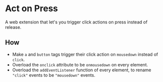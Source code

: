 # Act on Press

A web extension that let's you trigger click actions on press instead of release.

## How

- Make `a` and `button` tags trigger their click action on `mousedown` instead of `click`.
- Overload the `onclick` attribute to be `onmousedown` on every element.
- Overload the `addEventListener` function of every element, to rename `"click"` events to be `"mousedown"` events.
